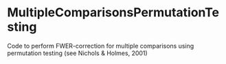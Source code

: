 # MultipleComparisonsPermutationTesting
Code to perform FWER-correction for multiple comparisons using permutation testing (see Nichols &amp; Holmes, 2001)
